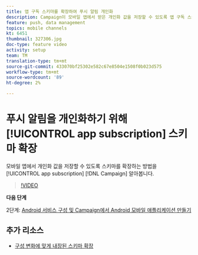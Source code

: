 ```yaml
---
title: 앱 구독 스키마를 확장하여 푸시 알림 개인화
description: Campaign이 모바일 앱에서 받은 개인화 값을 저장할 수 있도록 앱 구독 스키마를 확장하는 방법을 알아봅니다.
feature: push, data management
topics: mobile channels
kt: 6451
thumbnail: 327306.jpg
doc-type: feature video
activity: setup
team: TM
translation-type: tm+mt
source-git-commit: 433070bf25302e582c67e8504e1508f0b023d575
workflow-type: tm+mt
source-wordcount: '89'
ht-degree: 2%

---
```



# 푸시 알림을 개인화하기 위해 [!UICONTROL app subscription] 스키마 확장

모바일 앱에서 개인화 값을 저장할 수 있도록 스키마를 확장하는 방법을 [!UICONTROL app subscription] [!DNL Campaign] 알아봅니다.

>[!VIDEO](https://video.tv.adobe.com/v/327306?quality=12)

**다음 단계**

2단계: [Android 서비스 구성 및 Campaign에서 Android 모바일 애플리케이션 만들기](/help/tutorial-getting-started-with-push-notifications-for-android/configuring-an-android-service-in-campaign.md)

## 추가 리소스

* [구성 변화에 맞게 내장된 스키마 확장](https://experienceleague.adobe.com/docs/campaign-classic/using/sending-messages/sending-push-notifications/configure-the-mobile-app/configuring-the-mobile-application-android.html#extend-subscription-schema)